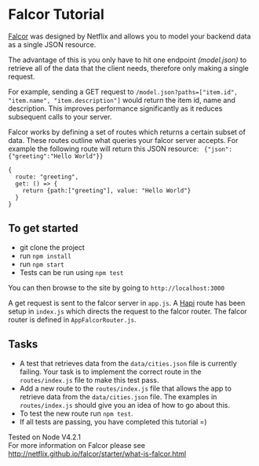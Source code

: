 # Falcor Tutorial

[Falcor](http://netflix.github.io/falcor/) was designed by Netflix and allows you to model your backend data as a single JSON resource.

The advantage of this is you only have to hit one endpoint <i>(model.json)</i> to retrieve all of the data that the client needs, therefore only making a single request.

For example, sending a GET request to ```/model.json?paths=["item.id", "item.name", "item.description"]``` would return the item id, name and description.
This improves performance significantly as it reduces subsequent calls to your server.

Falcor works by defining a set of routes which returns a certain subset of data. These routes outline what queries your falcor server accepts.
For example the following route will return this JSON resource: ``` {"json":{"greeting":"Hello World"}}```

```
{
  route: "greeting",
  get: () => {
    return {path:["greeting"], value: "Hello World"}
  }
}
```

## To get started

* git clone the project
* run `npm install`
* run `npm start`
* Tests can be run using `npm test`

You can then browse to the site by going to `http://localhost:3000`

A get request is sent to the falcor server in `app.js`. A [Hapi](https://github.com/hapijs/hapi) route has been setup in `index.js` which directs the request to the falcor router.
The falcor router is defined in `AppFalcorRouter.js`.

## Tasks

* A test that retrieves data from the `data/cities.json` file is currently failing. Your task is to implement the correct route in the `routes/index.js` file to make this test pass. 
* Add a new route to the `routes/index.js` file that allows the app to retrieve data from the `data/cities.json` file. The examples in `routes/index.js` should give you an idea of how to go about this.
* To test the new route run `npm test`.
* If all tests are passing, you have completed this tutorial =)

Tested on Node V4.2.1<br/>
For more information on Falcor please see http://netflix.github.io/falcor/starter/what-is-falcor.html
